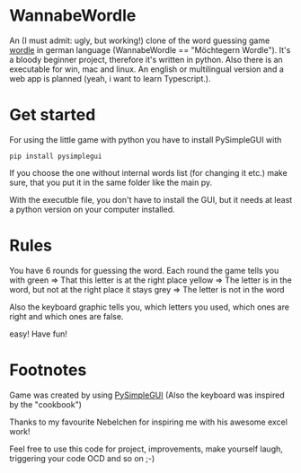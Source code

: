 # WannabeWordle

An (I must admit: ugly, but working!) clone of the word guessing game [wordle](https://www.powerlanguage.co.uk/wordle/) in german language (WannabeWordle == "Möchtegern Wordle"). It's a bloody beginner project, therefore it's written in python. Also there is an executable for win, mac and linux. An english or multilingual version and a web app is planned (yeah, i want to learn Typescript.).

# Get started

For using the little game with python you have to install PySimpleGUI with
```
pip install pysimplegui
```
If you choose the one without internal words list (for changing it etc.) make sure, that you put it in the same folder like the main py.

With the executble file, you don't have to install the GUI, but it needs at least a python version on your computer installed. 

# Rules

You have 6 rounds for guessing the word. Each round the game tells you with
green => That this letter is at the right place
yellow => The letter is in the word, but not at the right place
it stays grey => The letter is not in the word

Also the keyboard graphic tells you, which letters you used, which ones are right and which ones are false. 

easy! Have fun!

# Footnotes

Game was created by using [PySimpleGUI](https://github.com/PySimpleGUI/PySimpleGUI) (Also the keyboard was inspired by the "cookbook")

Thanks to my favourite Nebelchen for inspiring me with his awesome excel work! 

Feel free to use this code for project, improvements, make yourself laugh, triggering your code OCD and so on ;-)
